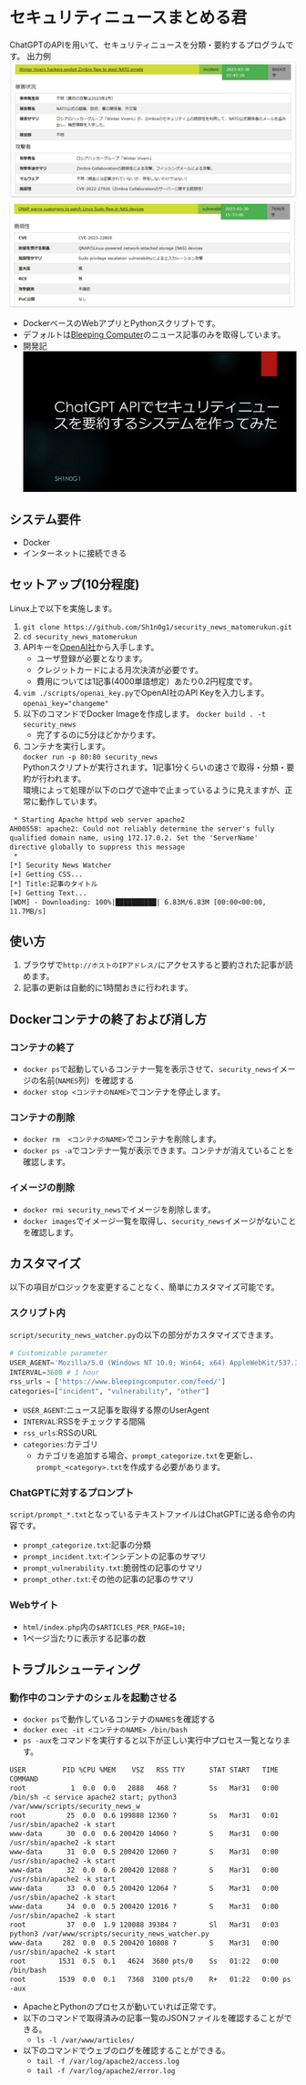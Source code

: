 # セキュリティニュースまとめる君
ChatGPTのAPIを用いて、セキュリティニュースを分類・要約するプログラムです。 
出力例   
![インシデントサンプル](img/sample.png)
![脆弱性サンプル](img/sample2.png)

* DockerベースのWebアプリとPythonスクリプトです。
* デフォルトは[Bleeping Computer](https://www.bleepingcomputer.com/)のニュース記事のみを取得しています。
* 開発記  
[![開発記](img/slide.png)](https://speakerdeck.com/sh1n0g1/chatgpt-apidesekiyuriteiniyusuwoyao-yue-surusisutemuwozuo-tutemita)


## システム要件
* Docker
* インターネットに接続できる

## セットアップ(10分程度)
Linux上で以下を実施します。
1. `git clone https://github.com/Sh1n0g1/security_news_matomerukun.git`
1. `cd security_news_matomerukun`
1. APIキーを[OpenAI社](https://platform.openai.com/account/api-keys)から入手します。
    * ユーザ登録が必要となります。
    * クレジットカードによる月次決済が必要です。
    * 費用については1記事(4000単語想定）あたり0.2円程度です。
1. `vim ./scripts/openai_key.py`でOpenAI社のAPI Keyを入力します。  
  `openai_key="changeme"`
1. 以下のコマンドでDocker Imageを作成します。
`docker build . -t security_news`  
    * 完了するのに5分ほどかかります。
1. コンテナを実行します。  
`docker run -p 80:80 security_news`  
Pythonスクリプトが実行されます。1記事1分くらいの速さで取得・分類・要約が行われます。  
環境によって処理が以下のログで途中で止まっているように見えますが、正常に動作しています。
```
 * Starting Apache httpd web server apache2
AH00558: apache2: Could not reliably determine the server's fully qualified domain name, using 172.17.0.2. Set the 'ServerName' directive globally to suppress this message
 * 
[*] Security News Watcher
[+] Getting CSS...
[*] Title:記事のタイトル
[+] Getting Text...
[WDM] - Downloading: 100%|██████████| 6.83M/6.83M [00:00<00:00, 11.7MB/s]
```

## 使い方
1. ブラウザで`http://ホストのIPアドレス/`にアクセスすると要約された記事が読めます。
1. 記事の更新は自動的に1時間おきに行われます。

## Dockerコンテナの終了および消し方
### コンテナの終了
* `docker ps`で起動しているコンテナ一覧を表示させて、`security_news`イメージの名前(`NAMES`列）を確認する
* `docker stop <コンテナのNAME>`でコンテナを停止します。
### コンテナの削除
* `docker rm  <コンテナのNAME>`でコンテナを削除します。
* `docker ps -a`でコンテナ一覧が表示できます。コンテナが消えていることを確認します。
### イメージの削除
* `docker rmi security_news`でイメージを削除します。
* `docker images`でイメージ一覧を取得し、`security_news`イメージがないことを確認します。


## カスタマイズ
以下の項目がロジックを変更することなく、簡単にカスタマイズ可能です。

### スクリプト内
`script/security_news_watcher.py`の以下の部分がカスタマイズできます。
```python
# Customizable parameter
USER_AGENT='Mozilla/5.0 (Windows NT 10.0; Win64; x64) AppleWebKit/537.36 (KHTML, like Gecko) Chrome/111.0.0.0 Safari/537.36'
INTERVAL=3600 # 1 hour
rss_urls = ['https://www.bleepingcomputer.com/feed/']
categories=["incident", "vulnerability", "other"]
```
* `USER_AGENT`:ニュース記事を取得する際のUserAgent
* `INTERVAL`:RSSをチェックする間隔
* `rss_urls`:RSSのURL
* `categories`:カテゴリ
  * カテゴリを追加する場合、`prompt_categorize.txt`を更新し、`prompt_<category>.txt`を作成する必要があります。

### ChatGPTに対するプロンプト
`script/prompt_*.txt`となっているテキストファイルはChatGPTに送る命令の内容です。
* `prompt_categorize.txt`:記事の分類
* `prompt_incident.txt`:インシデントの記事のサマリ
* `prompt_vulnerability.txt`:脆弱性の記事のサマリ
* `prompt_other.txt`:その他の記事の記事のサマリ

### Webサイト
* `html/index.php`内の`$ARTICLES_PER_PAGE=10;`
* 1ページ当たりに表示する記事の数

## トラブルシューティング
### 動作中のコンテナのシェルを起動させる
* `docker ps`で動作しているコンテナの`NAMES`を確認する
* `docker exec -it <コンテナのNAME> /bin/bash`
* `ps -aux`をコマンドを実行すると以下が正しい実行中プロセス一覧となります。
```
USER         PID %CPU %MEM    VSZ   RSS TTY      STAT START   TIME COMMAND
root           1  0.0  0.0   2888   468 ?        Ss   Mar31   0:00 /bin/sh -c service apache2 start; python3 /var/www/scripts/security_news_w
root          25  0.0  0.6 199888 12360 ?        Ss   Mar31   0:01 /usr/sbin/apache2 -k start
www-data      30  0.0  0.6 200420 14060 ?        S    Mar31   0:00 /usr/sbin/apache2 -k start
www-data      31  0.0  0.5 200420 12060 ?        S    Mar31   0:00 /usr/sbin/apache2 -k start
www-data      32  0.0  0.6 200420 12088 ?        S    Mar31   0:00 /usr/sbin/apache2 -k start
www-data      33  0.0  0.5 200420 12064 ?        S    Mar31   0:00 /usr/sbin/apache2 -k start
www-data      34  0.0  0.5 200420 12016 ?        S    Mar31   0:00 /usr/sbin/apache2 -k start
root          37  0.0  1.9 120088 39384 ?        Sl   Mar31   0:03 python3 /var/www/scripts/security_news_watcher.py
www-data     282  0.0  0.5 200420 10808 ?        S    Mar31   0:00 /usr/sbin/apache2 -k start
root        1531  0.5  0.1   4624  3680 pts/0    Ss   01:22   0:00 /bin/bash
root        1539  0.0  0.1   7368  3100 pts/0    R+   01:22   0:00 ps -aux
```
* ApacheとPythonのプロセスが動いていれば正常です。
* 以下のコマンドで取得済みの記事一覧のJSONファイルを確認することができる。
  * `ls -l /var/www/articles/`
* 以下のコマンドでウェブのログを確認することができる。
  * `tail -f /var/log/apache2/access.log`
  * `tail -f /var/log/apache2/error.log`